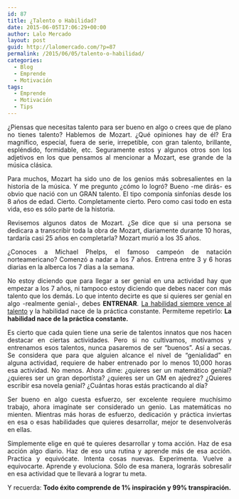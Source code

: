 ```yaml
---
id: 87
title: ¿Talento o Habilidad?
date: 2015-06-05T17:06:29+00:00
author: Lalo Mercado
layout: post
guid: http://lalomercado.com/?p=87
permalink: /2015/06/05/talento-o-habilidad/
categories:
  - Blog
  - Emprende
  - Motivación
tags:
  - Emprende
  - Motivación
  - Tips
---
```

<p style="text-align: justify;">
  ¿Piensas que necesitas talento para ser bueno en algo o crees que de plano no tienes talento? Hablemos de Mozart. ¿Qué opiniones hay de él? Era magnífico, especial, fuera de serie, irrepetible, con gran talento, brillante, espléndido, formidable, etc. Seguramente estos y algunos otros son los adjetivos en los que pensamos al mencionar a Mozart, ese grande de la música clásica.
</p>

<p style="text-align: justify;">
  Para muchos, Mozart ha sido uno de los genios más sobresalientes en la historia de la música. Y me pregunto ¿cómo lo logró? Bueno -me dirás- es obvio que nació con un GRAN talento. El tipo componía sinfonías desde los 8 años de edad. Cierto. Completamente cierto. Pero como casi todo en esta vida, eso es sólo parte de la historia.
</p>

<p style="text-align: justify;">
  Revisemos algunos datos de Mozart. ¿Se dice que si una persona se dedicara a transcribir toda la obra de Mozart, diariamente durante 10 horas, tardaría casi 25 años en completarla? Mozart murió a los 35 años.
</p>

<p style="text-align: justify;">
  ¿Conoces a Michael Phelps, el famoso campeón de natación norteamericano? Comenzó a nadar a los 7 años. Entrena entre 3 y 6 horas diarias en la alberca los 7 días a la semana.
</p>

<p style="text-align: justify;">
  No estoy diciendo que para llegar a ser genial en una actividad hay que empezar a los 7 años, ni tampoco estoy diciendo que debes nacer con más talento que los demás. Lo que intento decirte es que si quieres ser genial en algo -realmente genial-, debes <strong>ENTRENAR</strong>. <span style="text-decoration: underline;">La habilidad siempre vence al talento</span> y la habilidad nace de la práctica constante. Permíteme repetirlo: <strong>La habilidad nace de la práctica constante.</strong>
</p>

<p style="text-align: justify;">
  Es cierto que cada quien tiene una serie de talentos innatos que nos hacen destacar en ciertas actividades. Pero si no cultivamos, motivamos y entrenamos esos talentos, nunca pasaremos de ser &#8220;buenos&#8221;. Así a secas. Se considera que para que alguien alcance el nivel de &#8220;genialidad&#8221; en alguna actividad, requiere de haber entrenado por lo menos 10,000 horas esa actividad. No menos. Ahora dime: ¿quieres ser un matemático genial? ¿quieres ser un gran deportista? ¿quieres ser un GM en ajedrez? ¿Quieres escribir esa novela genial? ¿Cuántas horas estás practicando al día?
</p>

<p style="text-align: justify;">
  Ser bueno en algo cuesta esfuerzo, ser excelente requiere muchísimo trabajo, ahora imagínate ser considerado un genio. Las matemáticas no mienten. Mientras más horas de esfuerzo, dedicación y práctica inviertas en esa o esas habilidades que quieres desarrollar, mejor te desenvolverás en ellas.
</p>

<p style="text-align: justify;">
  Simplemente elige en qué te quieres desarrollar y toma acción. Haz de esa acción algo diario. Haz de eso una rutina y aprende más de esa acción. Practica y equivócate. Intenta cosas nuevas. Experimenta. Vuelve a equivocarte. Aprende y evoluciona. Sólo de esa manera, lograrás sobresalir en esa actividad que te llevará a lograr tu meta.
</p>

<p style="text-align: justify;">
  Y recuerda: <strong>Todo éxito comprende de 1% inspiración y 99% transpiración.</strong>
</p>

<p style="text-align: justify;">
